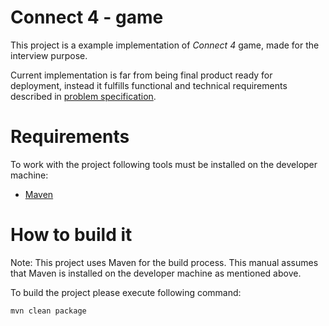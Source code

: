 # Connect 4 - game

This project is a example implementation of *Connect 4* game, made for the interview purpose.

Current implementation is far from being final product ready for deployment, instead it fulfills functional and technical requirements described in [problem specification](https://github.com/michaeldfallen/coding-tests/blob/master/Connect_4.md).

# Requirements

To work with the project following tools must be installed on the developer machine:

- [Maven](http://maven.apache.org)

# How to build it

Note: This project uses Maven for the build process. This manual assumes that Maven is installed on the developer machine as mentioned above.

To build the project please execute following command:

```
mvn clean package
```
